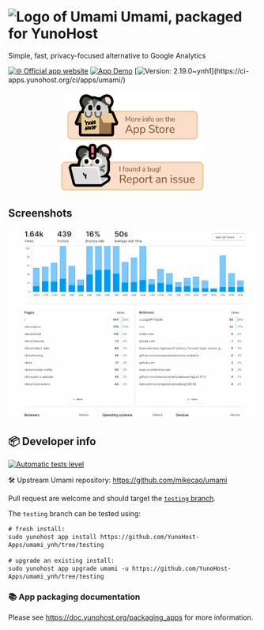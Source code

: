 <!--
N.B.: This README was automatically generated by <https://github.com/YunoHost/apps_tools/blob/main/readme_generator>
It shall NOT be edited by hand.
-->

<h1>
  <img src="https://raw.githubusercontent.com/YunoHost/apps/main/logos/umami.png" width="32px" alt="Logo of Umami">
  Umami, packaged for YunoHost
</h1>

Simple, fast, privacy-focused alternative to Google Analytics

[![🌐 Official app website](https://img.shields.io/badge/Official_app_website-darkgreen?style=for-the-badge)](https://umami.is/)
[![App Demo](https://img.shields.io/badge/App_Demo-blue?style=for-the-badge)](https://app.umami.is/share/8rmHaheU/umami.is)
[![Version: 2.19.0~ynh1](https://img.shields.io/badge/Version-2.19.0~ynh1-rgba(0,150,0,1)?style=for-the-badge)](https://ci-apps.yunohost.org/ci/apps/umami/)

<div align="center">
<a href="https://apps.yunohost.org/app/umami"><img height="100px" src="https://github.com/YunoHost/yunohost-artwork/raw/refs/heads/main/badges/neopossum-badges/badge_more_info_on_the_appstore.svg"/></a>
<a href="https://github.com/YunoHost-Apps/umami_ynh/issues"><img height="100px" src="https://github.com/YunoHost/yunohost-artwork/raw/refs/heads/main/badges/neopossum-badges/badge_report_an_issue.svg"/></a>
</div>


## Screenshots
![Screenshot of Umami](./doc/screenshots/dark.png)

## 📦 Developer info

[![Automatic tests level](https://apps.yunohost.org/badge/cilevel/umami)](https://ci-apps.yunohost.org/ci/apps/umami/)

🛠️ Upstream Umami repository: <https://github.com/mikecao/umami>

Pull request are welcome and should target the [`testing` branch](https://github.com/YunoHost-Apps/umami_ynh/tree/testing).

The `testing` branch can be tested using:
```
# fresh install:
sudo yunohost app install https://github.com/YunoHost-Apps/umami_ynh/tree/testing

# upgrade an existing install:
sudo yunohost app upgrade umami -u https://github.com/YunoHost-Apps/umami_ynh/tree/testing
```

### 📚 App packaging documentation

Please see <https://doc.yunohost.org/packaging_apps> for more information.